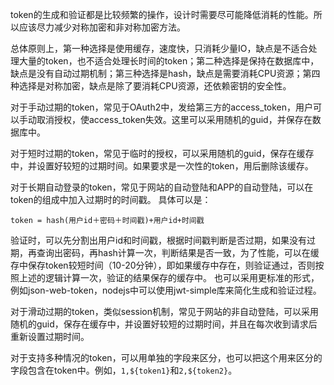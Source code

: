 token的生成和验证都是比较频繁的操作，设计时需要尽可能降低消耗的性能。所以应该尽力减少对称加密和非对称加密方法。

总体原则上，第一种选择是使用缓存，速度快，只消耗少量IO，缺点是不适合处理大量的token，也不适合处理长时间的token；第二种选择是保持在数据库中，缺点是没有自动过期机制；第三种选择是hash，缺点是需要消耗CPU资源；第四种选择是对称加密，缺点是除了要消耗CPU资源，还依赖密钥的安全性。

对于手动过期的token，常见于OAuth2中，发给第三方的access_token，用户可以手动取消授权，使access_token失效。这里可以采用随机的guid，并保存在数据库中。

对于短时过期的token，常见于临时的授权，可以采用随机的guid，保存在缓存中，并设置好较短的过期时间。如果要求是一次性的token，用后删除该缓存。

对于长期自动登录的token，常见于网站的自动登陆和APP的自动登陆，可以在token的组成中加入过期时的时间戳。
具体可以是：
```
token = hash(用户id＋密码＋时间戳)+用户id+时间戳
```
验证时，可以先分割出用户id和时间戳，根据时间戳判断是否过期，如果没有过期，再查询出密码，再hash计算一次，判断结果是否一致，为了性能，可以在缓存中保存token较短时间（10-20分钟），即如果缓存中存在，则验证通过，否则按照上述的逻辑计算一次，验证的结果保存的缓存中。
也可以采用更标准的形式，例如json-web-token，nodejs中可以使用jwt-simple库来简化生成和验证过程。

对于滑动过期的token，类似session机制，常见于网站的非自动登陆，可以采用随机的guid，保存在缓存中，并设置好较短的过期时间，并且在每次收到请求后重新设置过期时间。

对于支持多种情况的token，可以用单独的字段来区分，也可以把这个用来区分的字段包含在token中。例如，`1,${token1}`和`2,${token2}`。